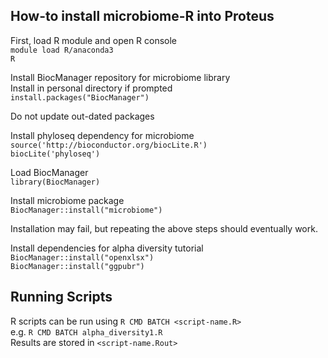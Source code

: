 ## How-to install microbiome-R into Proteus  

First, load R module and open R console  
`module load R/anaconda3`  
`R`  

Install BiocManager repository for microbiome library  
Install in personal directory if prompted  
`install.packages("BiocManager")`  


Do not update out-dated packages  

Install phyloseq dependency for microbiome  
`source('http://bioconductor.org/biocLite.R')`  
`biocLite('phyloseq')`  

Load BiocManager  
`library(BiocManager)`  


Install microbiome package  
`BiocManager::install("microbiome")`  

Installation may fail, but repeating the above steps should eventually work.  
 
Install dependencies for alpha diversity tutorial  
`BiocManager::install("openxlsx")`  
`BiocManager::install("ggpubr")`  

 
## Running Scripts

R scripts can be run using `R CMD BATCH <script-name.R>`  
e.g. `R CMD BATCH alpha_diversity1.R`  
Results are stored in `<script-name.Rout>`  
